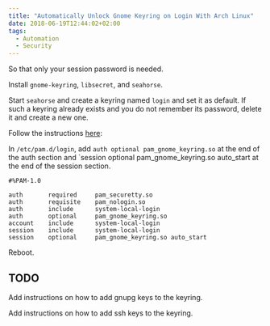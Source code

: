 ```yaml
---
title: "Automatically Unlock Gnome Keyring on Login With Arch Linux"
date: 2018-06-19T12:44:02+02:00
tags:
  - Automation
  - Security
---
```


So that only your session password is needed.

<!--more-->

Install `gnome-keyring`, `libsecret`, and `seahorse`.

Start `seahorse` and create a keyring named `login` and set it as default. If
such a keyring already exists and you do not remember its password, delete it
and create a new one.

Follow the instructions
[here](https://wiki.archlinux.org/index.php/GNOME/Keyring#Console_login):

In `/etc/pam.d/login`, add `auth optional pam_gnome_keyring.so` at the end of
the auth section and `session optional pam_gnome_keyring.so auto_start at the
end of the session section.

	#%PAM-1.0

	auth       required     pam_securetty.so
	auth       requisite    pam_nologin.so
	auth       include      system-local-login
	auth       optional     pam_gnome_keyring.so
	account    include      system-local-login
	session    include      system-local-login
	session    optional     pam_gnome_keyring.so auto_start

Reboot.

## TODO

Add instructions on how to add gnupg keys to the keyring.

Add instructions on how to add ssh keys to the keyring.
